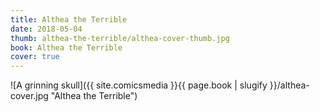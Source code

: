 ```yaml
---
title: Althea the Terrible
date: 2018-05-04
thumb: althea-the-terrible/althea-cover-thumb.jpg
book: Althea the Terrible
cover: true
---
```

![A grinning skull]({{ site.comicsmedia }}{{ page.book | slugify }}/althea-cover.jpg "Althea the Terrible")